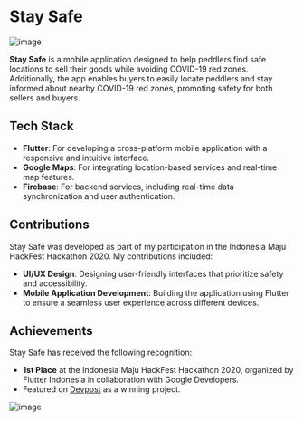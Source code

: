 # Stay Safe

![image](https://github.com/user-attachments/assets/41345bc6-1424-442c-900c-8752fa0e3f09)

**Stay Safe** is a mobile application designed to help peddlers find safe locations to sell their goods while avoiding COVID-19 red zones. Additionally, the app enables buyers to easily locate peddlers and stay informed about nearby COVID-19 red zones, promoting safety for both sellers and buyers.

## Tech Stack

- **Flutter**: For developing a cross-platform mobile application with a responsive and intuitive interface.
- **Google Maps**: For integrating location-based services and real-time map features.
- **Firebase**: For backend services, including real-time data synchronization and user authentication.

## Contributions

Stay Safe was developed as part of my participation in the Indonesia Maju HackFest Hackathon 2020. My contributions included:

- **UI/UX Design**: Designing user-friendly interfaces that prioritize safety and accessibility.
- **Mobile Application Development**: Building the application using Flutter to ensure a seamless user experience across different devices.

## Achievements

Stay Safe has received the following recognition:

- **1st Place** at the Indonesia Maju HackFest Hackathon 2020, organized by Flutter Indonesia in collaboration with Google Developers.
- Featured on [Devpost](https://devpost.com/software/stay-safe-ql94kz) as a winning project.

![image](https://github.com/user-attachments/assets/84a34f74-394d-478c-8ce4-cc0c0f64d933)
